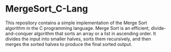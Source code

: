 # MergeSort_C-Lang
This repository contains a simple implementation of the Merge Sort algorithm in the C programming language. Merge Sort is an efficient, divide-and-conquer algorithm that sorts an array or a list in ascending order. It divides the input into smaller halves, sorts them recursively, and then merges the sorted halves to produce the final sorted output.
